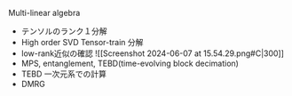 Multi-linear algebra
- テンソルのランク１分解
- High order SVD
Tensor-train 分解
- low-rank近似の確認
![[Screenshot 2024-06-07 at 15.54.29.png#C|300]]
- MPS, entanglement, TEBD(time-evolving block decimation)
- TEBD 一次元系での計算
- DMRG
